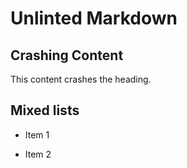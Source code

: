 # Unlinted Markdown

## Crashing Content
This content crashes the heading.

## Mixed lists

- Item 1
* Item 2
